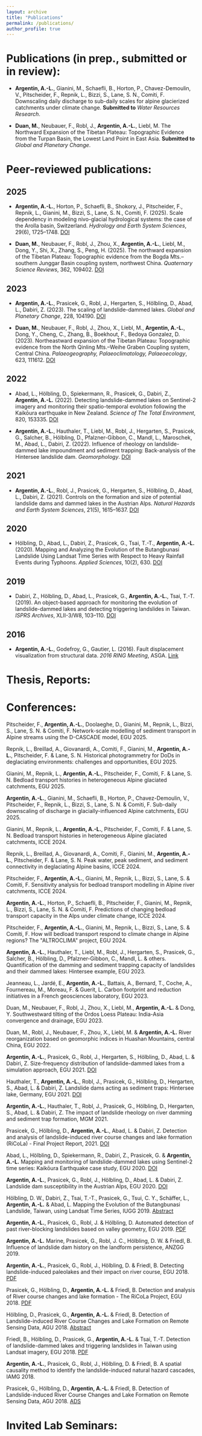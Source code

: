 ```yaml
---
layout: archive
title: "Publications"
permalink: /publications/
author_profile: true
---
```


Publications (in prep., submitted or in review):
======

- **Argentin, A.-L.**, Gianini, M., Schaefli, B., Horton, P., Chavez-Demoulin, V., Pitscheider, F., Repnik, L., Bizzi, S., Lane, S. N., Comiti, F. Downscaling daily discharge to sub-daily scales for alpine glacierized catchments under climate change. **Submitted to** _Water Resources Research_.

- **Duan, M.**, Neubauer, F., Robl, J., **Argentin, A.-L.**, Liebl, M. The Northward Expansion of the Tibetan Plateau: Topographic Evidence from the Turpan Basin, the Lowest Land Point in East Asia. **Submitted to** _Global and Planetary Change_.



Peer-reviewed publications:
======

## 2025

- **Argentin, A.-L.**, Horton, P., Schaefli, B., Shokory, J., Pitscheider, F., Repnik, L., Gianini, M., Bizzi, S., Lane, S. N., Comiti, F. (2025). Scale dependency in modeling nivo-glacial hydrological systems: the case of the Arolla basin, Switzerland. _Hydrology and Earth System Sciences_, 29(6), 1725–1748. [DOI](https://doi.org/10.5194/hess-29-1725-2025)

- **Duan, M.**, Neubauer, F., Robl, J., Zhou, X., **Argentin, A.-L.**, Liebl, M., Dong, Y., Shi, X., Zhang, S., Peng, H. (2025). The northward expansion of the Tibetan Plateau: Topographic evidence from the Bogda Mts.–southern Junggar Basin coupling system, northwest China. _Quaternary Science Reviews_, 362, 109402.  [DOI](https://doi.org/10.1016/j.quascirev.2025.109402)

## 2023

- **Argentin, A.-L.**, Prasicek, G., Robl, J., Hergarten, S., Hölbling, D., Abad, L., Dabiri, Z. (2023). The scaling of landslide-dammed lakes. _Global and Planetary Change_, 228, 104190. [DOI](https://doi.org/10.1016/j.gloplacha.2023.104190)

- **Duan, M.**, Neubauer, F., Robl, J., Zhou, X., Liebl, M., **Argentin, A.-L.**, Dong, Y., Cheng, C., Zhang, B., Boekhout, F., Bedoya Gonzalez, D. (2023).  Northeastward expansion of the Tibetan Plateau: Topographic evidence from the North Qinling Mts.–Weihe Graben Coupling system, Central China. _Palaeogeography, Palaeoclimatology, Palaeoecology_, 623, 111612. [DOI](https://doi.org/10.1016/j.palaeo.2023.111612)

## 2022

- Abad, L., Hölbling, D., Spiekermann, R., Prasicek, G., Dabiri, Z., **Argentin, A.-L.** (2022). Detecting landslide-dammed lakes on Sentinel-2 imagery and monitoring their spatio-temporal evolution following the Kaikōura earthquake in New Zealand. _Science of The Total Environment_, 820, 153335. [DOI](https://doi.org/10.1016/j.scitotenv.2022.153335)

- **Argentin, A.-L.**, Hauthaler, T., Liebl, M., Robl, J., Hergarten, S., Prasicek, G., Salcher, B., Hölbling, D., Pfalzner-Gibbon, C., Mandl, L., Maroschek, M., Abad, L., Dabiri, Z. (2022). Influence of rheology on landslide-dammed lake impoundment and sediment trapping: Back-analysis of the Hintersee landslide dam. _Geomorphology_. [DOI](https://doi.org/10.1016/j.geomorph.2022.108363)

## 2021

- **Argentin, A.-L.**, Robl, J., Prasicek, G., Hergarten, S., Hölbling, D., Abad, L., Dabiri, Z. (2021). Controls on the formation and size of potential landslide dams and dammed lakes in the Austrian Alps. _Natural Hazards and Earth System Sciences_, 21(5), 1615–1637. [DOI](https://doi.org/10.5194/nhess-21-1615-2021)

## 2020

- Hölbling, D., Abad, L., Dabiri, Z., Prasicek, G., Tsai, T.-T., **Argentin, A.-L.** (2020). Mapping and Analyzing the Evolution of the Butangbunasi Landslide Using Landsat Time Series with Respect to Heavy Rainfall Events during Typhoons. _Applied Sciences_, 10(2), 630. [DOI](https://doi.org/10.3390/app10020630)

## 2019

- Dabiri, Z., Hölbling, D., Abad, L., Prasicek, G., **Argentin, A.-L.**, Tsai, T.-T. (2019). An object-based approach for monitoring the evolution of landslide-dammed lakes and detecting triggering landslides in Taiwan. _ISPRS Archives_, XLII-3/W8, 103–110. [DOI](https://doi.org/10.5194/isprs-archives-XLII-3-W8-103-2019)

## 2016

- **Argentin, A.-L.**, Godefroy, G., Gautier, L. (2016). Fault displacement visualization from structural data. _2016 RING Meeting_, ASGA. [Link](https://www.ring-team.org/research-publications/ring-meeting-papers?view=pub&id=2800)


Thesis, Reports:
======


Conferences:
======

Pitscheider, F., **Argentin, A.-L.**, Doolaeghe, D., Gianini, M., Repnik, L., Bizzi, S., Lane, S. N. & Comiti, F. Network-scale modelling of sediment transport in Alpine streams using the D-CASCADE model, EGU 2025.

Repnik, L., Breillad, A., Giovanardi, A., Comiti, F., Gianini, M., **Argentin, A.-L.**, Pitscheider, F. & Lane, S. N. Historical photogrammetry for DoDs in deglaciating environments: challenges and opportunities, EGU 2025.

Gianini, M., Repnik, L., **Argentin, A.-L.**, Pitscheider, F., Comiti, F. & Lane, S. N. Bedload transport histories in heterogeneous Alpine glaciated catchments, EGU 2025.

**Argentin, A.-L.**, Gianini, M., Schaefli, B., Horton, P., Chavez-Demoulin, V., Pitscheider, F., Repnik, L., Bizzi, S., Lane, S. N. & Comiti, F. Sub-daily downscaling of discharge in glacially-influenced Alpine catchments, EGU 2025.

Gianini, M., Repnik, L., **Argentin, A.-L.**, Pitscheider, F., Comiti, F. & Lane, S. N. Bedload transport histories in heterogeneous Alpine glaciated catchments, ICCE 2024.

Repnik, L., Breillad, A., Giovanardi, A., Comiti, F., Gianini, M., **Argentin, A.-L.**, Pitscheider, F. & Lane, S. N. Peak water, peak sediment, and sediment connectivity in deglaciating Alpine basins, ICCE 2024.

Pitscheider, F., **Argentin, A.-L.**, Gianini, M., Repnik, L., Bizzi, S., Lane, S. & Comiti, F. Sensitivity analysis for bedload transport modelling in Alpine river catchments, ICCE 2024.

**Argentin, A.-L.**, Horton, P., Schaefli, B., Pitscheider, F., Gianini, M., Repnik, L., Bizzi, S., Lane, S. N. & Comiti, F. Predictions of changing bedload transport capacity in the Alps under climate change, ICCE 2024.

Pitscheider, F., **Argentin, A.-L.**, Gianini, M., Repnik, L., Bizzi, S., Lane, S. & Comiti, F. How will bedload transport respond to climate change in Alpine regions? The "ALTROCLIMA" project, EGU 2024.

**Argentin, A.-L.**, Hauthaler, T., Liebl, M., Robl, J., Hergarten, S., Prasicek, G., Salcher, B., Hölbling, D., Pfalzner-Gibbon, C., Mandl, L. & others. Quantification of the damming and sediment trapping capacity of landslides and their dammed lakes: Hintersee example, EGU 2023.

Jeanneau, L., Jardé, E., **Argentin, A.-L.**, Battais, A., Bernard, T., Coche, A., Fournereau, M., Moreau, F. & Guerit, L. Carbon footprint and reduction initiatives in a French geosciences laboratory, EGU 2023.

Duan, M., Neubauer, F., Robl, J., Zhou, X., Liebl, M., **Argentin, A.-L.** & Dong, Y. Southwestward tilting of the Ordos Loess Plateau: India-Asia convergence and drainage, EGU 2023.

Duan, M., Robl, J., Neubauer, F., Zhou, X., Liebl, M. & **Argentin, A.-L.** River reorganization based on geomorphic indices in Huashan Mountains, central China, EGU 2022.

**Argentin, A.-L.**, Prasicek, G., Robl, J., Hergarten, S., Hölbling, D., Abad, L. & Dabiri, Z. Size-frequency distribution of landslide-dammed lakes from a simulation approach, EGU 2021. [DOI](https://doi.org/10.5194/egusphere-egu21-9862)

Hauthaler, T., **Argentin, A.-L.**, Robl, J., Prasicek, G., Hölbling, D., Hergarten, S., Abad, L. & Dabiri, Z. Landslide dams acting as sediment traps: Hintersee lake, Germany, EGU 2021. [DOI](https://doi.org/10.5194/egusphere-egu21-12149)

**Argentin, A.-L.**, Hauthaler, T., Robl, J., Prasicek, G., Hölbling, D., Hergarten, S., Abad, L. & Dabiri, Z. The impact of landslide rheology on river damming and sediment trap formation, MGM 2021.

Prasicek, G., Hölbling, D., **Argentin, A.-L.**, Abad, L. & Dabiri, Z. Detection and analysis of landslide-induced river course changes and lake formation (RiCoLa) - Final Project Report, 2021. [DOI](https://doi.org/10.1553/ess-ricolas1)

Abad, L., Hölbling, D., Spiekermann, R., Dabiri, Z., Prasicek, G. & **Argentin, A.-L.** Mapping and monitoring of landslide-dammed lakes using Sentinel-2 time series: Kaikōura Earthquake case study, EGU 2020. [DOI](https://doi.org/10.5194/egusphere-egu2020-572)

**Argentin, A.-L.**, Prasicek, G., Robl, J., Hölbling, D., Abad, L. & Dabiri, Z. Landslide dam susceptibility in the Austrian Alps, EGU 2020. [DOI](https://doi.org/10.5194/egusphere-egu2020-8040)

Hölbling, D. W., Dabiri, Z., Tsai, T.-T., Prasicek, G., Tsui, C. Y., Schäffer, L., **Argentin, A.-L.** & Abad, L. Mapping the Evolution of the Butangbunasi Landslide, Taiwan, using Landsat Time Series, IUGG 2019. [Abstract](https://www.czech-in.org/cmPortalV15/CM_W3_Searchable/iugg19/normal#!abstractdetails/0000728040)

**Argentin, A.-L.**, Prasicek, G., Robl, J. & Hölbling, D. Automated detection of past river-blocking landslides based on valley geometry, EGU 2019. [PDF](https://meetingorganizer.copernicus.org/EGU2019/EGU2019-8617.pdf)

**Argentin, A.-L.** Marine, Prasicek, G., Robl, J. C., Hölbling, D. W. & Friedl, B. Influence of landslide dam history on the landform persistence, ANZGG 2019.

**Argentin, A.-L.**, Prasicek, G., Robl, J., Hölbling, D. & Friedl, B. Detecting landslide-induced paleolakes and their impact on river course, EGU 2018. [PDF](https://meetingorganizer.copernicus.org/EGU2018/EGU2018-6349-3.pdf)

Prasicek, G., Hölbling, D., **Argentin, A.-L.** & Friedl, B. Detection and analysis of River course changes and lake formation - The RiCoLa Project, EGU 2018. [PDF](https://meetingorganizer.copernicus.org/EGU2018/EGU2018-7768.pdf)

Hölbling, D., Prasicek, G., **Argentin, A.-L.** & Friedl, B. Detection of Landslide-induced River Course Changes and Lake Formation on Remote Sensing Data, AGU 2018. [Abstract](https://agu.confex.com/agu/fm18/prelim.cgi/Paper/406215)

Friedl, B., Hölbling, D., Prasicek, G., **Argentin, A.-L.** & Tsai, T.-T. Detection of landslide-dammed lakes and triggering landslides in Taiwan using Landsat imagery, EGU 2018. [PDF](https://meetingorganizer.copernicus.org/EGU2018/EGU2018-14915.pdf)

**Argentin, A.-L.**, Prasicek, G., Robl, J., Hölbling, D. & Friedl, B. A spatial causality method to identify the landslide-induced natural hazard cascades, IAMG 2018.

Prasicek, G., Hölbling, D., **Argentin, A.-L.** & Friedl, B. Detection of Landslide-induced River Course Changes and Lake Formation on Remote Sensing Data, AGU 2018. [ADS](https://ui.adsabs.harvard.edu/abs/2018AGUFMNH33D1033P)


Invited Lab Seminars:
======
